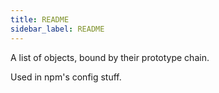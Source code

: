 ```yaml
---
title: README
sidebar_label: README
---
```

A list of objects, bound by their prototype chain.

Used in npm's config stuff.

